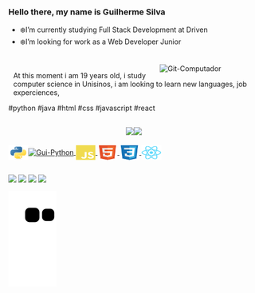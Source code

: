 ### Hello there, my name is Guilherme Silva
- ❄️I’m currently studying Full Stack Development at Driven
- ❄️I’m looking for work as a Web Developer Junior
<br>
<div>
  <img align="right" alt="Git-Computador" width="200px" src="https://c.tenor.com/CHuHmldfxCEAAAAC/pokemon-clefairy.gif"/>
</div>
<p style="margin-left:10px"> At this moment i am 19 years old, i study computer science in Unisinos, 
  i am looking to learn new languages, job experciences,</p>
<p>#python #java #html #css #javascript #react</p>

##
<div align="center">
<a href="https://github.com/joltzz">
  <img height="180em" src="https://github-readme-stats.vercel.app/api?username=joltzz&show_icons=true&theme=nord&include_all_commits=true&count_private=true"><img height="180em" src="https://github-readme-stats.vercel.app/api/top-langs/?username=joltzz&layout=compact&langs_count=7&theme=nord"/>
  </div>
<br>
<img align="center" alt="Gui-Python" height="30" width="40" src="https://raw.githubusercontent.com/devicons/devicon/master/icons/python/python-original.svg"><img align="center" alt="Gui-Python" height="30" width="40" src="https://cdn.jsdelivr.net/gh/devicons/devicon/icons/java/java-original-wordmark.svg" /> <img align="center" alt="Gui-Js" height="30" width="40" src="https://raw.githubusercontent.com/devicons/devicon/master/icons/javascript/javascript-plain.svg"> <img align="center" alt="Rafa-HTML" height="30" width="40" src="https://raw.githubusercontent.com/devicons/devicon/master/icons/html5/html5-original.svg"> <img align="center" alt="S" height="30" width="40" src="https://raw.githubusercontent.com/devicons/devicon/master/icons/css3/css3-original.svg"> <img align="center" alt="" height="30" width="40" src="https://raw.githubusercontent.com/devicons/devicon/master/icons/react/react-original.svg">


##
<div> 
  <a href="https://instagram.com/guijsilva02" target="_blank"><img src="https://img.shields.io/badge/-Instagram-%23E4405F?style=for-the-badge&logo=instagram&logoColor=white" target="_blank"></a>
 <a href="https://discord.gg/YWsuwsmfzh" target="_blank"><img src="https://img.shields.io/badge/Discord-7289DA?style=for-the-badge&logo=discord&logoColor=white" target="_blank"></a> 
  <a href = "mailto:guijsilva02@gmail.com"><img src="https://img.shields.io/badge/-Gmail-%23333?style=for-the-badge&logo=gmail&logoColor=white" target="_blank"></a>
  <a href="https://www.linkedin.com/in/guilherme-jankowiak-silva-a57519209/" target="_blank"><img src="https://img.shields.io/badge/-LinkedIn-%230077B5?style=for-the-badge&logo=linkedin&logoColor=white" target="_blank"></a> 
  
  ![Snake animation](https://github.com/joltzz/joltzz/blob/output/github-contribution-grid-snake.svg)
 
</div>
